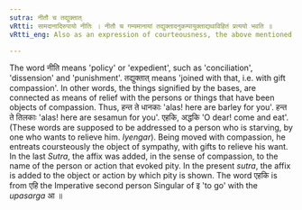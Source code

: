```yaml
---
sutra: नीतौ च तद्युक्तात्
vRtti: सामदानादिरुपायो नीतिः । नीतौ च गम्यमानायां तद्युक्तादनुकम्पायुक्ताद्यथाविहितं प्रत्ययो भवति ॥
vRtti_eng: Also as an expression of courteousness, the above mentioned affix is added to that by which compassion is shown.

---
```

The word नीति means 'policy' or 'expedient', such as 'conciliation', 'dissension' and 'punishment'. तद्युक्तात् means 'joined with that, i.e. with gift compassion'. In other words, the things signified by the bases, are connected as means of relief with the persons or things that have been objects of compassion. Thus, हन्त ते धानकाः 'alas! here are barley for you'. हन्त ते तिलकाः 'alas! here are sesamun for you'. एहकि, अद्धकि 'O dear! come and eat'. (These words are supposed to be addressed to a person who is starving, by one who wants to relieve him. _Iyengar_). Being moved with compassion, he entreats coursteously the object of sympathy, with gifts to relieve his want. In the last _Sutra_, the affix was added, in the sense of compassion, to the name of the person or action that evoked pity. In the present _sutra_, the affix is added to the object or action by which pity is shown. The word एहकि is from एहि the Imperative second person Singular of इ 'to go' with the _upasarga_ आ ॥